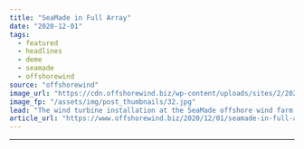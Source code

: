 ```yaml
---
title: "SeaMade in Full Array"
date: "2020-12-01"
tags: 
  - featured
  - headlines
  - deme
  - seamade
  - offshorewind
source: "offshorewind"
image_url: "https://cdn.offshorewind.biz/wp-content/uploads/sites/2/2020/12/01105002/DEME_SeaMade.jpg"
image_fp: "/assets/img/post_thumbnails/32.jpg"
lead: "The wind turbine installation at the SeaMade offshore wind farm was completed on 30"
article_url: "https://www.offshorewind.biz/2020/12/01/seamade-in-full-array/"
---
```


---
